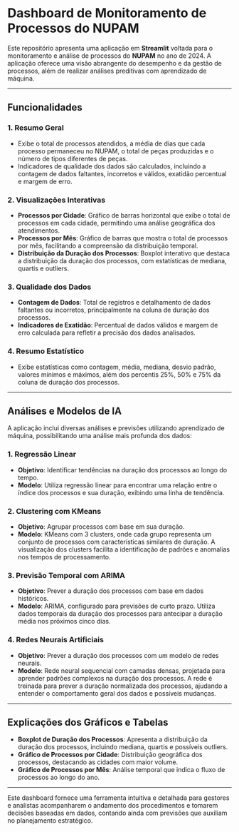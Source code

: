 # Dashboard de Monitoramento de Processos do NUPAM

Este repositório apresenta uma aplicação em **Streamlit** voltada para o monitoramento e análise de processos do **NUPAM** no ano de 2024. A aplicação oferece uma visão abrangente do desempenho e da gestão de processos, além de realizar análises preditivas com aprendizado de máquina. 

---

## Funcionalidades

### 1. Resumo Geral
- Exibe o total de processos atendidos, a média de dias que cada processo permaneceu no NUPAM, o total de peças produzidas e o número de tipos diferentes de peças.
- Indicadores de qualidade dos dados são calculados, incluindo a contagem de dados faltantes, incorretos e válidos, exatidão percentual e margem de erro.

### 2. Visualizações Interativas
- **Processos por Cidade**: Gráfico de barras horizontal que exibe o total de processos em cada cidade, permitindo uma análise geográfica dos atendimentos.
- **Processos por Mês**: Gráfico de barras que mostra o total de processos por mês, facilitando a compreensão da distribuição temporal.
- **Distribuição da Duração dos Processos**: Boxplot interativo que destaca a distribuição da duração dos processos, com estatísticas de mediana, quartis e outliers.

### 3. Qualidade dos Dados
- **Contagem de Dados**: Total de registros e detalhamento de dados faltantes ou incorretos, principalmente na coluna de duração dos processos.
- **Indicadores de Exatidão**: Percentual de dados válidos e margem de erro calculada para refletir a precisão dos dados analisados.

### 4. Resumo Estatístico
- Exibe estatísticas como contagem, média, mediana, desvio padrão, valores mínimos e máximos, além dos percentis 25%, 50% e 75% da coluna de duração dos processos.

---

## Análises e Modelos de IA

A aplicação inclui diversas análises e previsões utilizando aprendizado de máquina, possibilitando uma análise mais profunda dos dados:

### 1. Regressão Linear
- **Objetivo**: Identificar tendências na duração dos processos ao longo do tempo.
- **Modelo**: Utiliza regressão linear para encontrar uma relação entre o índice dos processos e sua duração, exibindo uma linha de tendência.
  
### 2. Clustering com KMeans
- **Objetivo**: Agrupar processos com base em sua duração.
- **Modelo**: KMeans com 3 clusters, onde cada grupo representa um conjunto de processos com características similares de duração. A visualização dos clusters facilita a identificação de padrões e anomalias nos tempos de processamento.

### 3. Previsão Temporal com ARIMA
- **Objetivo**: Prever a duração dos processos com base em dados históricos.
- **Modelo**: ARIMA, configurado para previsões de curto prazo. Utiliza dados temporais da duração dos processos para antecipar a duração média nos próximos cinco dias.

### 4. Redes Neurais Artificiais
- **Objetivo**: Prever a duração dos processos com um modelo de redes neurais.
- **Modelo**: Rede neural sequencial com camadas densas, projetada para aprender padrões complexos na duração dos processos. A rede é treinada para prever a duração normalizada dos processos, ajudando a entender o comportamento geral dos dados e possíveis mudanças.

---

## Explicações dos Gráficos e Tabelas

- **Boxplot de Duração dos Processos**: Apresenta a distribuição da duração dos processos, incluindo mediana, quartis e possíveis outliers.
- **Gráfico de Processos por Cidade**: Distribuição geográfica dos processos, destacando as cidades com maior volume.
- **Gráfico de Processos por Mês**: Análise temporal que indica o fluxo de processos ao longo do ano.
  
---

Este dashboard fornece uma ferramenta intuitiva e detalhada para gestores e analistas acompanharem o andamento dos procedimentos e tomarem decisões baseadas em dados, contando ainda com previsões que auxiliam no planejamento estratégico. 
